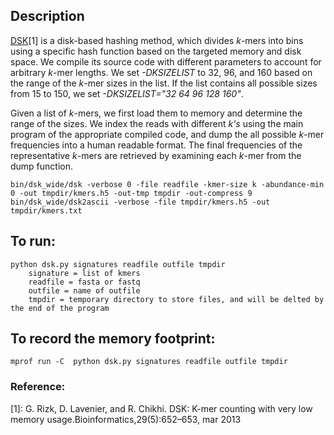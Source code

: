 ## Description

[DSK](https://github.com/GATB/dsk)[1] is a disk-based hashing method, which divides *k*-mers into bins using a specific hash function based on the targeted memory and disk space. We compile its source code with different parameters to account for arbitrary *k*-mer lengths. We set *-DKSIZELIST* to 32, 96, and 160 based on the range of the *k*-mer sizes in the list. If the list contains all possible sizes from 15 to 150, we set *-DKSIZELIST="32 64 96 128 160"*.

Given a list of *k*-mers, we first load them to memory and determine the range of the sizes. We index the reads with different *k's* using the main program of the appropriate compiled code, and dump the all possible *k*-mer frequencies into a human readable format. The final frequencies of the representative *k*-mers are retrieved by examining each *k*-mer from the dump function. 

```
bin/dsk_wide/dsk -verbose 0 -file readfile -kmer-size k -abundance-min 0 -out tmpdir/kmers.h5 -out-tmp tmpdir -out-compress 9
bin/dsk_wide/dsk2ascii -verbose -file tmpdir/kmers.h5 -out tmpdir/kmers.txt
```

## To run:
```
python dsk.py signatures readfile outfile tmpdir
	signature = list of kmers
	readfile = fasta or fastq
	outfile = name of outfile
	tmpdir = temporary directory to store files, and will be delted by the end of the program
```

## To record the memory footprint:
```
mprof run -C  python dsk.py signatures readfile outfile tmpdir
```

### Reference:
[1]: G.  Rizk,  D.  Lavenier,  and  R.  Chikhi.   DSK:  K-mer  counting  with  very  low  memory  usage.Bioinformatics,29(5):652–653, mar 2013
